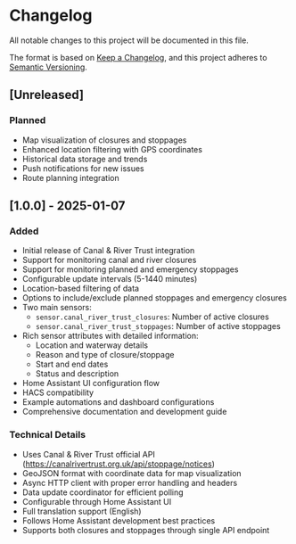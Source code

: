# Changelog

All notable changes to this project will be documented in this file.

The format is based on [Keep a Changelog](https://keepachangelog.com/en/1.0.0/),
and this project adheres to [Semantic Versioning](https://semver.org/spec/v2.0.0.html).

## [Unreleased]

### Planned
- Map visualization of closures and stoppages
- Enhanced location filtering with GPS coordinates
- Historical data storage and trends
- Push notifications for new issues
- Route planning integration

## [1.0.0] - 2025-01-07

### Added
- Initial release of Canal & River Trust integration
- Support for monitoring canal and river closures
- Support for monitoring planned and emergency stoppages
- Configurable update intervals (5-1440 minutes)
- Location-based filtering of data
- Options to include/exclude planned stoppages and emergency closures
- Two main sensors:
  - `sensor.canal_river_trust_closures`: Number of active closures
  - `sensor.canal_river_trust_stoppages`: Number of active stoppages
- Rich sensor attributes with detailed information:
  - Location and waterway details
  - Reason and type of closure/stoppage
  - Start and end dates
  - Status and description
- Home Assistant UI configuration flow
- HACS compatibility
- Example automations and dashboard configurations
- Comprehensive documentation and development guide

### Technical Details
- Uses Canal & River Trust official API (https://canalrivertrust.org.uk/api/stoppage/notices)
- GeoJSON format with coordinate data for map visualization
- Async HTTP client with proper error handling and headers
- Data update coordinator for efficient polling
- Configurable through Home Assistant UI
- Full translation support (English)
- Follows Home Assistant development best practices
- Supports both closures and stoppages through single API endpoint
